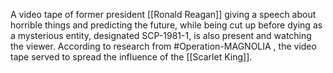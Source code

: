 A video tape of former president [[Ronald Reagan]] giving a speech about horrible things and predicting the future, while being cut up before dying as a mysterious entity, designated SCP-1981-1, is also present and watching the viewer. According to research from #Operation-MAGNOLIA , the video tape served to spread the influence of the [[Scarlet King]].